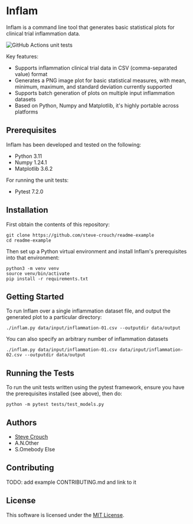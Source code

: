 # Inflam

Inflam is a command line tool that generates basic statistical plots for clinical trial inflammation data.

![GitHub Actions unit tests](https://github.com/steve-crouch/readme-example/actions/workflows/main.yml/badge.svg?branch=main)

Key features:
- Supports inflammation clinical trial data in CSV (comma-separated value) format
- Generates a PNG image plot for basic statistical measures, with mean, minimum, maximum, and standard deviation
currently supported
- Supports batch generation of plots on multiple input inflammation datasets
- Based on Python, Numpy and Matplotlib, it's highly portable across platforms

## Prerequisites

Inflam has been developed and tested on the following:

- Python 3.11
- Numpy 1.24.1
- Matplotlib 3.6.2

For running the unit tests:
- Pytest 7.2.0

## Installation

First obtain the contents of this repository:

```shell
git clone https://github.com/steve-crouch/readme-example
cd readme-example
```

Then set up a Python virtual environment and install Inflam's prerequisites into that environment:

```shell
python3 -m venv venv
source venv/bin/activate
pip install -r requirements.txt
```

## Getting Started

To run Inflam over a single inflammation dataset file, and output the generated plot to a particular
directory:

```shell
./inflam.py data/input/inflammation-01.csv --outputdir data/output
```

You can also specify an arbitrary number of inflammation datasets

```shell
./inflam.py data/input/inflammation-01.csv data/input/inflammation-02.csv --outputdir data/output
```

## Running the Tests

To run the unit tests written using the pytest framework, ensure you have the prerequisites installed
(see above), then do:

```shell
python -m pytest tests/test_models.py
```

## Authors

- [Steve Crouch](https://github.com/steve-crouch)
- A.N.Other
- S.Omebody Else

## Contributing

TODO: add example CONTRIBUTING.md and link to it

## License

This software is licensed under the [MIT License](LICENSE.md).
